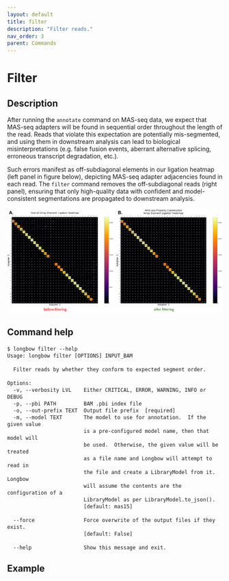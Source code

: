 ```yaml
---
layout: default
title: filter
description: "Filter reads."
nav_order: 3
parent: Commands
---
```


# Filter

## Description

After running the `annotate` command on MAS-seq data, we expect that MAS-seq adapters will be found in sequential order throughout the length of the read. Reads that violate this expectation are potentially mis-segmented, and using them in downstream analysis can lead to biological misinterpretations (e.g. false fusion events, aberrant alternative splicing, erroneous transcript degradation, etc.).

Such errors manifest as off-subdiagonal elements in our ligation heatmap (left panel in figure below), depicting MAS-seq adapter adjacencies found in each read.  The `filter` command removes the off-subdiagonal reads (right panel), ensuring that only high-quality data with confident and model-consistent segmentations are propagated to downstream analysis.

![](../figures/before_after_filter.png)

## Command help

```shell
$ longbow filter --help
Usage: longbow filter [OPTIONS] INPUT_BAM

  Filter reads by whether they conform to expected segment order.

Options:
  -v, --verbosity LVL    Either CRITICAL, ERROR, WARNING, INFO or DEBUG
  -p, --pbi PATH         BAM .pbi index file
  -o, --out-prefix TEXT  Output file prefix  [required]
  -m, --model TEXT       The model to use for annotation.  If the given value
                         is a pre-configured model name, then that model will
                         be used.  Otherwise, the given value will be treated
                         as a file name and Longbow will attempt to read in
                         the file and create a LibraryModel from it.  Longbow
                         will assume the contents are the configuration of a
                         LibraryModel as per LibraryModel.to_json().
                         [default: mas15]

  --force                Force overwrite of the output files if they exist.
                         [default: False]

  --help                 Show this message and exit.
```

## Example
